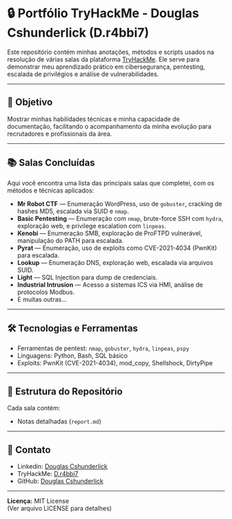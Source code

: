 # 🔒 Portfólio TryHackMe - Douglas Cshunderlick (D.r4bbi7)

Este repositório contém minhas anotações, métodos e scripts usados na resolução de várias salas da plataforma [TryHackMe](https://tryhackme.com/p/D.r4bbi7). Ele serve para demonstrar meu aprendizado prático em cibersegurança, pentesting, escalada de privilégios e análise de vulnerabilidades.

---

## 🚀 Objetivo

Mostrar minhas habilidades técnicas e minha capacidade de documentação, facilitando o acompanhamento da minha evolução para recrutadores e profissionais da área.

---

## 📚 Salas Concluídas

Aqui você encontra uma lista das principais salas que completei, com os métodos e técnicas aplicados:

- **Mr Robot CTF** — Enumeração WordPress, uso de `gobuster`, cracking de hashes MD5, escalada via SUID e `nmap`.
- **Basic Pentesting** — Enumeração com `nmap`, brute-force SSH com `hydra`, exploração web, e privilege escalation com `linpeas`.
- **Kenobi** — Enumeração SMB, exploração de ProFTPD vulnerável, manipulação do PATH para escalada.
- **Pyrat** — Enumeração, uso de exploits como CVE-2021-4034 (PwnKit) para escalada.
- **Lookup** — Enumeração DNS, exploração web, escalada via arquivos SUID.
- **Light** — SQL Injection para dump de credenciais.
- **Industrial Intrusion** — Acesso a sistemas ICS via HMI, análise de protocolos Modbus.
- E muitas outras...

---

## 🛠 Tecnologias e Ferramentas

- Ferramentas de pentest: `nmap`, `gobuster`, `hydra`, `linpeas`, `pspy`
- Linguagens: Python, Bash, SQL básico
- Exploits: PwnKit (CVE-2021-4034), mod_copy, Shellshock, DirtyPipe

---

## 📁 Estrutura do Repositório

Cada sala contém:
- Notas detalhadas (`report.md`)

---

## 📢 Contato

- Linkedin: [Douglas Cshunderlick](https://www.linkedin.com/in/douglas-cshunderlick/)
- TryHackMe: [D.r4bbi7](https://tryhackme.com/p/D.r4bbi7)
- GitHub: [Douglas Cshunderlick](https://github.com/Cshunderlick)

---

**Licença:** MIT License  
(Ver arquivo LICENSE para detalhes)
